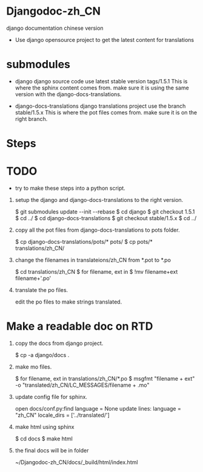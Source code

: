 Djangodoc-zh_CN
===============

django documentation chinese version

* Use django opensource project to get the latest content for translations

submodules
==========
* django
  django source code use latest stable version tags/1.5.1
  This is where the sphinx content comes from. make sure it is using the same version with the django-docs-translations.
  
* django-docs-translations
  django translations project use the branch stable/1.5.x
  This is where the pot files comes from. make sure it is on the right   branch.

Steps
=====

# TODO
* try to make these steps into a python script.

1. setup the django and django-docs-translations to the right version.

    $ git submodules update --init --rebase
    $ cd django
    $ git checkout 1.5.1
    $ cd ../
    $ cd django-docs-translations
    $ git checkout stable/1.5.x
    $ cd ../

1. copy all the pot files from django-docs-translations to pots folder.

    $ cp django-docs-translations/pots/* pots/
    $ cp pots/* translations/zh_CN/
    
1. change the filenames in translateions/zh_CN from *.pot to *.po

    $ cd translations/zh_CN
    $ for filename, ext in <this folder>
    $ !mv filename+ext filename+'.po'
    
1. translate the po files.
   
    edit the po files to make strings translated.


Make a readable doc on RTD
==========================

1. copy the docs from django project.

    $ cp -a django/docs .
    
1. make mo files.
   
    $ for filename, ext in translations/zh_CN/*.po
    $ msgfmt "filename + ext" -o "translated/zh_CN/LC_MESSAGES/filename + .mo"

1. update config file for sphinx.

    open docs/conf.py:find language = None
    update lines:
    language = "zh_CN"
    locale_dirs = ['../translated/']

1. make html using sphinx

    $ cd docs
    $ make html

1. the final docs will be in folder

    ~/Djangodoc-zh_CN/docs/_build/html/index.html

